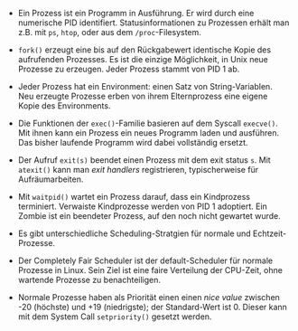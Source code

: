
- Ein Prozess ist ein Programm in Ausführung. Er wird durch eine numerische PID identifiert. Statusinformationen zu Prozessen erhält man z.B. mit `ps`, `htop`, oder aus dem `/proc`-Filesystem.
    
- `fork()` erzeugt eine bis auf den Rückgabewert identische Kopie des aufrufenden Prozesses. Es ist die einzige Möglichkeit, in Unix neue Prozesse zu erzeugen. Jeder Prozess stammt von PID 1 ab.
    
- Jeder Prozess hat ein Environment: einen Satz von String-Variablen. Neu erzeugte Prozesse erben von ihrem Elternprozess eine eigene Kopie des Environments.
    
- Die Funktionen der `exec()`-Familie basieren auf dem Syscall `execve()`. Mit ihnen kann ein Prozess ein neues Programm laden und ausführen. Das bisher laufende Programm wird dabei vollständig ersetzt.
    
- Der Aufruf `exit(s)` beendet einen Prozess mit dem exit status `s`. Mit `atexit()` kann man _exit handlers_ registrieren, typischerweise für Aufräumarbeiten.
    
- Mit `waitpid()` wartet ein Prozess darauf, dass ein Kindprozess terminiert. Verwaiste Kindprozesse werden von PID 1 adoptiert. Ein Zombie ist ein beendeter Prozess, auf den noch nicht gewartet wurde.
    
- Es gibt unterschiedliche Scheduling-Stratgien für normale und Echtzeit-Prozesse.
    
- Der Completely Fair Scheduler ist der default-Scheduler für normale Prozesse in Linux. Sein Ziel ist eine faire Verteilung der CPU-Zeit, ohne wartende Prozesse zu benachteiligen.
    
- Normale Prozesse haben als Priorität einen einen _nice value_ zwischen -20 (höchste) und +19 (niedrigste); der Standard-Wert ist 0. Dieser kann mit dem System Call `setpriority()` gesetzt werden.
